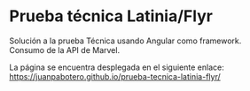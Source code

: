 # Prueba técnica Latinia/Flyr

Solución a la prueba Técnica usando Angular como framework.  
Consumo de la API de Marvel.

La página se encuentra desplegada en el siguiente enlace:  
https://juanpabotero.github.io/prueba-tecnica-latinia-flyr/
